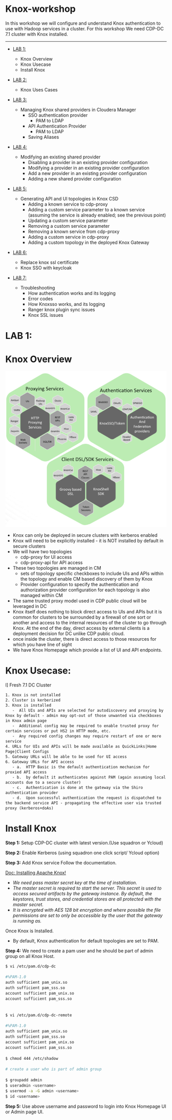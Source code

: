# Knox-workshop

In this workshop we will configure and understand Knox authentication to use with Hadoop services in a cluster. For this workshop We need CDP-DC 7.1 cluster with Knox installed.

------------------------------------------------------------------------------------------------------------------------------


 - [LAB 1:]()
   -  Knox Overview
   -  Knox Usecase
   -  Install Knox

 - [LAB 2:]()
   -  Knox Uses Cases

 - [LAB 3:]() 
   -  Managing Knox shared providers in Cloudera Manager
      -  SSO authentication provider
	        *  PAM to LDAP
      -  API Authentication Provider
	        *  PAM to LDAP
      -  Saving Aliases

 - [LAB 4:]() 
   -  Modifying an existing shared provider
      -  Disabling a provider in an existing provider configuration
      -  Modifying a provider in an existing provider configuration
      -  Add a new provider in an existing provider configuration
      -  Adding a new shared provider configuration

 - [LAB 5:]() 
   -  Generating API and UI topologies in Knox CSD
      -  Adding a known service to cdp-proxy
      -  Adding a custom service parameter to a known service (assuming the service is already enabled; see the previous point)
      -  Updating a custom service parameter
      -  Removing a custom service parameter
      -  Removing a known service from cdp-proxy
      -  Adding a custom service in cdp-proxy
      -  Adding a custom topology in the deployed Knox Gateway

 - [LAB 6:]() 
   -  Replace knox ssl certificate
   -  Knox SSO with keycloak

 - [LAB 7:]() 
   -  Troubleshooting
      -  How authentication works and its logging 
      -  Error codes
      -  How Knoxsso works, and its logging
      -  Ranger knox plugin sync issues
      -  Knox SSL issues

# LAB 1: 

# Knox Overview

![Knox](https://github.com/bhagadepravin/knox-workshop/blob/master/jpeg/knox-services.png)

-  Knox can only be deployed in secure clusters with kerberos enabled
-  Knox will need to be explicitly installed - it is NOT installed by default in secure clusters
-  We will have two topologies
   -  cdp-proxy for UI access
   -  cdp-proxy-api for API access
-  These two topologies are managed in CM
   -  sets of topology specific checkboxes to include UIs and APIs within the topology and enable CM based discovery of them by Knox
   -  Provider configuration to specify the authentication and authorization provider configuration for each topology is also managed within CM
-  The same trusted proxy model used in CDP public cloud will be leveraged in DC  
-  Knox itself does nothing to block direct access to UIs and APIs but it is common for clusters to be surrounded by a firewall of one sort or another and access to the internal resources of the cluster to go through Knox. At the end of the day, direct access by external clients is a deployment decision for DC unlike CDP public cloud.
  -  once inside the cluster, there is direct access to those resources for which you have line of sight
-  We have Knox Homepage which provide a list of UI and API endpoints. 

# Knox Usecase:

I] Fresh 7.1 DC Cluster

    1. Knox is not installed
    2. Cluster is kerberized
    3. Knox is installed
       -  All UIs and APIs are selected for autodiscovery and proxying by Knox by default - admin may opt-out of those unwanted via checkboxes in Knox admin page
       -  Additional config may be required to enable trusted proxy for certain services or put HS2 in HTTP mode, etc.
       -  Any required config changes may require restart of one or more service
    4. URLs for UIs and APIs will be made available as QuickLinks|Home Page|Client Configs
    5. Gateway URLs will be able to be used for UI access
    6. Gateway URLs for API access
       - a.  HTTP Basic is the default authentication mechanism for proxied API access
       - b.  by default it authenticates against PAM (again assuming local accounts due to a secure cluster)
       - c.  Authentication is done at the gateway via the Shiro authentication provider
       - d.  Upon successful authentication the request is dispatched to the backend service API - propagating the effective user via trusted proxy (kerberos+doAs)

# Install Knox
 
 **Step 1:**  Setup CDP-DC cluster with latest version.(Use squadron or Ycloud)
 
 **Step 2:**  Enable Kerberos (using squadron one click script/ Ycloud option)
 
 **Step 3:**  Add Knox service Follow the documentation. 
 
[Doc: Installing Apache Knox!](https://docs.cloudera.com/cloudera-manager/7.1.1/installation/topics/cdpdc-knox-install.html)

- *We need pass master secret key at the time of installation.*
-  *The master secret is required to start the server. This secret is used to access secured artifacts by the gateway instance. By default, the keystores, trust stores, and credential stores are all protected with the master secret.*
- *It is encrypted with AES 128 bit encryption and where possible the file permissions are set to only be accessible by the user that the gateway is running as.*
 
Once Knox is Installed.

 -  By default, Knox authentication for default topologies are set to PAM. 
 
 **Step 4:** We need to create a pam user and he should be part of admin group on all Knox Host.
 
 ```sh
$ vi /etc/pam.d/cdp-dc

#%PAM-1.0
auth sufficient pam_unix.so
auth sufficient pam_sss.so
account sufficient pam_unix.so
account sufficient pam_sss.so


$ vi /etc/pam.d/cdp-dc-remote

#%PAM-1.0
auth sufficient pam_unix.so
auth sufficient pam_sss.so
account sufficient pam_unix.so
account sufficient pam_sss.so

$ chmod 444 /etc/shadow

# create a user who is part of admin group

$ groupadd admin
$ useradmin <username>
$ usermod -a -G admin <username>
$ id <username>
 ```
 
 **Step 5:** Use above username and password to login into Knox Homepage UI or Admin page UI.
